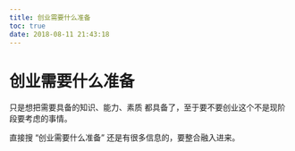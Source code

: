 ```yaml
---
title: 创业需要什么准备
toc: true
date: 2018-08-11 21:43:18
---
```



# 创业需要什么准备

只是想把需要具备的知识、能力、素质 都具备了，至于要不要创业这个不是现阶段要考虑的事情。

直接搜 “创业需要什么准备” 还是有很多信息的，要整合融入进来。
